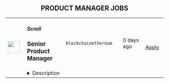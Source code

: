 <div align="center"><h2>PRODUCT MANAGER JOBS</h2></div><table><tr>
                <td width="100" height="100" rowspan="2">
                    <img src="https://avatars.githubusercontent.com/u/87750292?s=200&v=4" width="38px" height="auto">
                </td>
                <td width="300">
                    <h5>Scroll</h5>
                    <h3>Senior Product Manager</h3>
                </td>
                <td width="300">
                    <code>blockchain</code><code>ethereum</code>
                </td>
                <td width="200">
                <text>0 days ago</text>
                </td>
                <td width="100" rowspan="2">
                <a href="https://www.realworkfromanywhere.com/jobs/senior-product-manager-scroll-8160" align="right" target="_blank">Apply</a>
                </td>
            </tr>
            <tr>
                <td colspan="3">
                <details><summary>Description</summary>
                &lt;div class=&quot;content-intro&quot;&gt;&lt;p&gt;Scroll is a Layer 2 scaling solution for Ethereum, specifically focusing on zkRollups. Key aspects of Scroll are zkRollup technology, Scalability, Efficiency, Security, and Developer-friendly. Overall, Scroll plays a crucial role in addressing Ethereum&#39;s scalability challenges and facilitating the growth of decentralized finance (DeFi) and other blockchain-based applications by providing a scalable and efficient Layer 2 solution.&amp;nbsp;&lt;/p&gt;&lt;/div&gt;&lt;h2&gt;&lt;strong&gt;Position Overview&lt;/strong&gt;&lt;/h2&gt;
&lt;p&gt;We are hiring a senior product manager to lead and scale Scroll’s new consumer-facing product initiatives. You will drive Scroll’s strategy and development of key products such as payments, stablecoins, and privacy solution. You will own the product lifecycle end-to-end, growing users at every stage, from awareness and adoption to retention. In this role, you will work cross-functionally with design, engineering, and marketing to bring ideas from concept to launch. You will break down complex problems into clear, actionable steps and guide teams to deliver products with real impact.&lt;/p&gt;
&lt;h2&gt;&lt;strong&gt;Responsibilities&lt;/strong&gt;&lt;/h2&gt;
&lt;ul&gt;
&lt;li&gt;Drive the Scroll strategic product development, e.g., payments, stablecoin, and privacy&lt;/li&gt;
&lt;li&gt;Own the full product lifecycle: define vision, build and prioritize the roadmap, overcome challenges, and deliver outcomes that matter.&lt;/li&gt;
&lt;li&gt;Align business goals with cofounders and define key success metrics.&lt;/li&gt;
&lt;li&gt;Gather and analyze user research and market trends to identify opportunities and inform product decisions.&lt;/li&gt;
&lt;li&gt;Collaborate with designers and engineers to execute projects, measure outcomes, and share insights with stakeholders.&lt;/li&gt;
&lt;li&gt;Partner with&amp;nbsp;business development, ecosystem, and marketing&amp;nbsp;teams to grow adoption and partnerships.&lt;/li&gt;
&lt;li&gt;Develop innovative product solutions and experiment with ideas that may drive long-term growth.&lt;/li&gt;
&lt;/ul&gt;
&lt;h2&gt;&lt;strong&gt;Requirements&lt;/strong&gt;&lt;/h2&gt;
&lt;ul&gt;
&lt;li&gt;8+ years in product management, with 2+ years building web3 products.&lt;/li&gt;
&lt;li&gt;Experience in building consumer-facing mobile apps, ideally in consumer fintech and payment products.&lt;/li&gt;
&lt;li&gt;Creative problem solver with the ability to prioritize and articulate user problems from complex data.&lt;/li&gt;
&lt;li&gt;Excellent communication: ability to align and coordinate multiple teams and stakeholders, and clearly articulate vision, trade-offs, and priorities&lt;/li&gt;
&lt;li&gt;Excellent execution: delivering high-quality, impactful results on time.&lt;/li&gt;
&lt;li&gt;Solid UX craft and familiarity with blockchain ecosystems, with an informed opinion on its evolution.&lt;/li&gt;
&lt;li&gt;Knowledge of Scroll’s tech stack and differentiation.&lt;/li&gt;
&lt;/ul&gt;
&lt;h2&gt;&lt;strong&gt;About You&lt;/strong&gt;&lt;/h2&gt;
&lt;ul&gt;
&lt;li&gt;Responsive, collaborative and committed person with a high work ethic&lt;/li&gt;
&lt;li&gt;High-class communicator who can articulate their views succinctly on calls or asynchronously&lt;/li&gt;
&lt;li&gt;Self-starter with strong organizational and time management skills.&lt;/li&gt;
&lt;li&gt;A great listener who understands when to listen first and engages well with colleagues&lt;/li&gt;
&lt;li&gt;Balanced and calm nature which allows you to navigate the peaks and troughs of working for a web3 start-up&lt;/li&gt;
&lt;li&gt;Empathetic and kind disposition&lt;/li&gt;
&lt;li&gt;Resilient, driven individual who is willing and able to continually develop and iterate to succeed&lt;/li&gt;
&lt;/ul&gt;
&lt;p&gt;&lt;/p&gt;
&lt;p&gt;&amp;nbsp;&lt;/p&gt;&lt;div class=&quot;content-conclusion&quot;&gt;&lt;h4&gt;&lt;strong data-stringify-type=&quot;bold&quot;&gt;What We Offer&lt;/strong&gt;&lt;/h4&gt;
&lt;ul class=&quot;p-rich_text_list p-rich_text_list__bullet p-rich_text_list--nested&quot; data-stringify-type=&quot;unordered-list&quot; data-list-tree=&quot;true&quot; data-indent=&quot;0&quot; data-border=&quot;0&quot;&gt;
&lt;li data-stringify-indent=&quot;0&quot; data-stringify-border=&quot;0&quot;&gt;&lt;strong&gt;Mission-Driven, Collaborative, and Innovative Environment:&lt;/strong&gt;&amp;nbsp;Join a team united by a shared vision, working with like-minded individuals and cutting-edge technology to advance Ethereum and blockchain innovation.&lt;/li&gt;
&lt;li data-stringify-indent=&quot;0&quot; data-stringify-border=&quot;0&quot;&gt;&lt;strong&gt;&lt;span class=&quot;s1&quot;&gt;Remote Flexibility:&lt;/span&gt;&lt;/strong&gt; Enjoy a fully autonomous, ownership-driven job nature with the freedom to work from anywhere. You can reimburse up to $200 USD monthly co-working space stipend. To support your global lifestyle, you’ll be hired as an independent contractor and can choose to be paid in your preferred fiat currency or USDC, based on agreed-upon options.&lt;/li&gt;
&lt;/ul&gt;
&lt;p&gt;&lt;em&gt;Scroll is proud to be an equal opportunity workplace. We are committed to equal employment opportunities regardless of race, color, ancestry, religion, sex, national origin, sexual orientation, age, citizenship, marital status, disability, gender identity, or Veteran status. If you have a disability or special need, please let us know and we&#39;ll do our best to accommodate.&lt;/em&gt;&lt;/p&gt;
&lt;p&gt;&amp;nbsp;&lt;/p&gt;&lt;/div&gt;
                </details>
                </td>
            </tr></table>